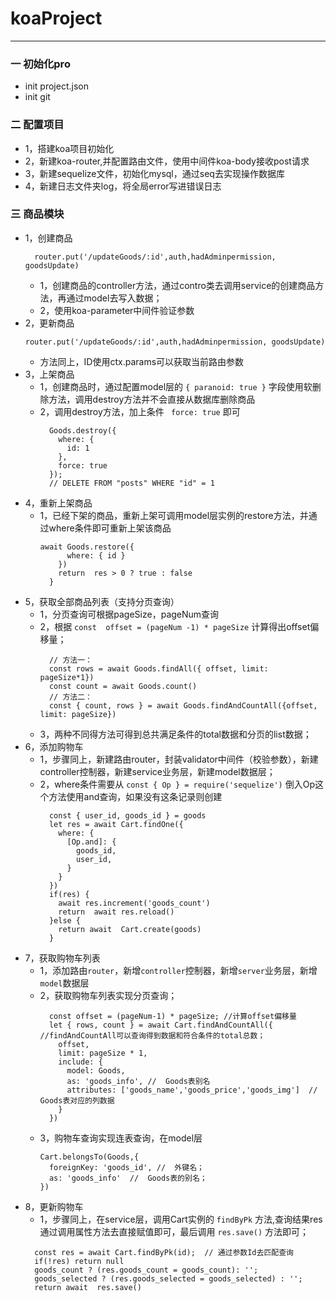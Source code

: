 # koaProject

*******

### 一 初始化pro
  * init project.json
  * init git

### 二 配置项目
  * 1，搭建koa项目初始化
  * 2，新建koa-router,并配置路由文件，使用中间件koa-body接收post请求
  * 3，新建sequelize文件，初始化mysql，通过seq去实现操作数据库
  * 4，新建日志文件夹log，将全局error写进错误日志

### 三 商品模块
  * 1，创建商品
      ```
        router.put('/updateGoods/:id',auth,hadAdminpermission, goodsUpdate)
      ```
    * 1，创建商品的controller方法，通过contro类去调用service的创建商品方法，再通过model去写入数据；
    * 2，使用koa-parameter中间件验证参数
  * 2，更新商品
      ```
      router.put('/updateGoods/:id',auth,hadAdminpermission, goodsUpdate)
      ```
      * 方法同上，ID使用ctx.params可以获取当前路由参数
  * 3，上架商品
    * 1，创建商品时，通过配置model层的 `{ paranoid: true }` 字段使用软删除方法，调用destroy方法并不会直接从数据库删除商品
    * 2，调用destroy方法，加上条件 ` force: true` 即可
        ```
          Goods.destroy({
            where: {
              id: 1
            },
            force: true
          });
          // DELETE FROM "posts" WHERE "id" = 1
        ```
  * 4，重新上架商品
    * 1，已经下架的商品，重新上架可调用model层实例的restore方法，并通过where条件即可重新上架该商品
        ```
        await Goods.restore({
              where: { id }
            })
            return  res > 0 ? true : false
          }
        ```
  * 5，获取全部商品列表（支持分页查询）
    * 1，分页查询可根据pageSize，pageNum查询
    * 2，根据 `const  offset = (pageNum -1) * pageSize` 计算得出offset偏移量；
      ```
        // 方法一：
        const rows = await Goods.findAll({ offset, limit: pageSize*1})
        const count = await Goods.count()
        // 方法二：
        const { count, rows } = await Goods.findAndCountAll({offset, limit: pageSize})
      ```
    * 3，两种不同得方法可得到总共满足条件的total数据和分页的list数据；
  * 6，添加购物车
    * 1，步骤同上，新建路由router，封装validator中间件（校验参数），新建controller控制器，新建service业务层，新建model数据层；
    * 2，where条件需要从 `const { Op } = require('sequelize')` 倒入Op这个方法使用and查询，如果没有这条记录则创建
      ```
        const { user_id, goods_id } = goods
        let res = await Cart.findOne({
          where: {
            [Op.and]: {
              goods_id,
              user_id,
            }
          }
        })
        if(res) {
          await res.increment('goods_count')
          return  await res.reload()
        }else {
          return await  Cart.create(goods)
        }
      ```
  * 7，获取购物车列表
    * 1，添加路由`router`，新增`controller`控制器，新增`server`业务层，新增`model`数据层
    * 2，获取购物车列表实现分页查询；
      ```
        const offset = (pageNum-1) * pageSize; //计算offset偏移量
        let { rows, count } = await Cart.findAndCountAll({ //findAndCountAll可以查询得到数据和符合条件的total总数；
          offset,
          limit: pageSize * 1,
          include: {
            model: Goods,
            as: 'goods_info', //  Goods表别名
            attributes: ['goods_name','goods_price','goods_img']  //  Goods表对应的列数据
          }
        })
      ```
    * 3，购物车查询实现连表查询，在model层
      ```
      Cart.belongsTo(Goods,{
        foreignKey: 'goods_id', //  外键名；
        as: 'goods_info'  //  Goods表的别名；
      })
      ```
  * 8，更新购物车
    * 1，步骤同上，在service层，调用Cart实例的 `findByPk` 方法,查询结果res通过调用属性方法去直接赋值即可，最后调用 `res.save()` 方法即可；
    ```
      const res = await Cart.findByPk(id);  // 通过参数Id去匹配查询
      if(!res) return null
      goods_count ? (res.goods_count = goods_count): '';  
      goods_selected ? (res.goods_selected = goods_selected) : '';
      return await  res.save()
    ```
